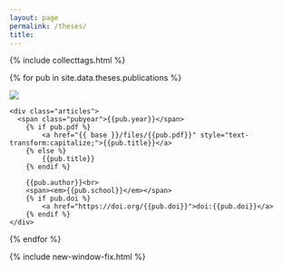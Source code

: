 ```yaml
---
layout: page
permalink: /theses/
title: 
---
```


{% include collecttags.html %}

{% for pub in site.data.theses.publications %}
<div class="pubs">
	<div class="articles">
			<img src="{{site.baseurl}}/images/pubimages/{{pub.img}}" class="responsivepubimg">
	</div>	

	<div class="articles">
 	  <span class="pubyear">{{pub.year}}</span>
		{% if pub.pdf %}
			<a href="{{ base }}/files/{{pub.pdf}}" style="text-transform:capitalize;">{{pub.title}}</a>
		{% else %} 
			{{pub.title}} 
		{% endif %}
		
		{{pub.author}}<br>
		<span><em>{{pub.school}}</em></span>
		{% if pub.doi %}
			<a href="https://doi.org/{{pub.doi}}">doi:{{pub.doi}}</a>
		{% endif %}
    </div>
    
</div>	

{% endfor %}

{% include new-window-fix.html %}

